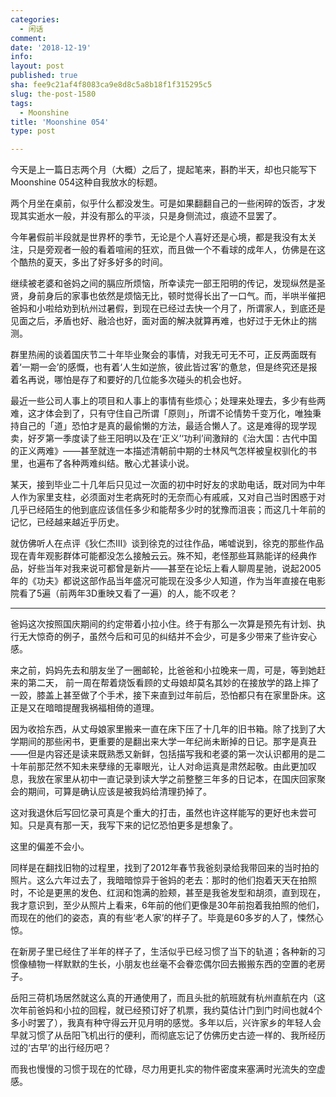 ```yaml
---
categories:
  - 闲话
comment: 
date: '2018-12-19'
info: 
layout: post
published: true
sha: fee9c21af4f8083ca9e8d8c5a8b18f1f315295c5
slug: the-post-1580
tags:
  - Moonshine
title: 'Moonshine 054'
type: post

---
```

今天是上一篇日志两个月（大概）之后了，提起笔来，斟酌半天，却也只能写下Moonshine 054这种自我放水的标题。

两个月坐在桌前，似乎什么都没发生。可是如果翻翻自己的一些闲碎的饭否，才发现其实逝水一般，并没有那么的平淡，只是身侧流过，痕迹不显罢了。

今年暑假前半段就是世界杯的季节，无论是个人喜好还是心境，都是我没有太关注，只是旁观者一般的看着喧闹的狂欢，而且做一个不看球的成年人，仿佛是在这个酷热的夏天，多出了好多好多的时间。

继续被老婆和爸妈之间的膈应所烦恼，所幸读完一部王阳明的传记，发现纵然是圣贤，身前身后的家事也依然是烦恼无比，顿时觉得长出了一口气。而，半哄半催把爸妈和小啦给劝到杭州过暑假，到现在已经过去快一个月了，所谓家人，到底还是见面之后，矛盾也好、融洽也好，面对面的解决就算再难，也好过于无休止的揣测。

群里热闹的谈着国庆节二十年毕业聚会的事情，对我无可无不可，正反两面既有着‘一期一会’的感慨，也有着‘人生如逆旅，彼此皆过客’的惫怠，但是终究还是报着名再说，哪怕是存了和要好的几位能多次碰头的机会也好。

最近一些公司人事上的项目和人事上的事情有些烦心；处理来处理去，多少有些两难，这才体会到了，只有守住自己所谓「原则」，所谓不论情势千变万化，唯独秉持自己的「道」恐怕才是真的最偷懒的方法，最适合懒人了。这是难得的现学现卖，好歹第一季度读了些王阳明以及在‘正义’‘功利’间激辩的《治大国：古代中国的正义两难》——甚至就连一本描述清朝前中期的士林风气怎样被皇权驯化的书里，也遍布了各种两难纠结。散心尤甚读小说。

某天，接到毕业二十几年后只见过一次面的初中时好友的求助电话，既对同为中年人作为家里支柱，必须面对生老病死时的无奈而心有戚戚，又对自己当时困惑于对几乎已经陌生的他到底应该信任多少和能帮多少时的犹豫而沮丧；而这几十年前的记忆，已经越来越近乎历史。

就仿佛听人在点评《狄仁杰III》谈到徐克的过往作品，唏嘘说到，徐克的那些作品现在青年观影群体可能都没怎么接触云云。殊不知，老怪那些耳熟能详的经典作品，好些当年对我来说可都曾是新片——甚至在论坛上看人聊周星驰，说起2005年的《功夫》都说这部作品当年盛况可能现在没多少人知道，作为当年直接在电影院看了5遍（前两年3D重映又看了一遍）的人，能不叹老？



---

爸妈这次按照国庆期间的约定带着小拉小住。终于有那么一次算是预先有计划、执行无大惊奇的例子，虽然今后和可见的纠结并不会少，可是多少带来了些许安心感。

来之前，妈妈先去和朋友坐了一圈邮轮，比爸爸和小拉晚来一周，可是，等到她赶来的第二天， 前一周在帮着烧饭看顾的丈母娘却莫名其妙的在接放学的路上摔了一跤，膝盖上甚至做了个手术，接下来直到过年前后，恐怕都只有在家里卧床。这正是又在暗暗提醒我祸福相倚的道理。

因为收拾东西，从丈母娘家里搬来一直在床下压了十几年的旧书箱。除了找到了大学期间的那些闲书，更重要的是翻出来大学一年纪尚未断掉的日记。那字是真丑——但是内容还是读来既熟悉又新鲜，包括描写我和老婆的第一次认识都用的是二十年前那茫然不知未来孽缘的无辜眼光，让人对命运真是肃然起敬。由此更加叹息，我放在家里从初中一直记录到读大学之前整整三年多的日记本，在国庆回家聚会的期间，可算是确认应该是被我妈给清理扔掉了。

这对我退休后写回忆录可真是个重大的打击，虽然也许这样能写的更好也未尝可知。只是真有那一天，我写下来的记忆恐怕更多是想象了。

这里的偏差不会小。

同样是在翻找旧物的过程里，找到了2012年春节我爸刻录给我带回来的当时拍的照片。这么六年过去了，我暗暗惊异于爸妈的老去：那时的他们抱着天天在拍照时，不论是更黑的发色、红润和饱满的脸颊，甚至是我爸发型和胡须，直到现在，我才意识到，至少从照片上看来，6年前的他们更像是30年前抱着我拍照的他们，而现在的他们的姿态，真的有些‘老人家’的样子了。毕竟是60多岁的人了，悚然心惊。

在新房子里已经住了半年的样子了，生活似乎已经习惯了当下的轨道；各种新的习惯像植物一样默默的生长，小朋友也丝毫不会眷恋偶尔回去搬搬东西的空置的老房子。

岳阳三荷机场居然就这么真的开通使用了，而且头批的航班就有杭州直航在内（这次年前爸妈和小拉的回程，就已经预订好了机票，我约莫估计门到门时间也就4个多小时罢了），我真有种守得云开见月明的感觉。多年以后，兴许家乡的年轻人会早就习惯了从岳阳飞机出行的便利，而彻底忘记了仿佛历史古迹一样的、我所经历过的‘古早’的出行经历吧？

而我也慢慢的习惯于现在的忙碌，尽力用更扎实的物件密度来塞满时光流失的空虚感。




